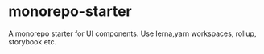 # monorepo-starter
A monorepo starter for UI components. Use lerna,yarn workspaces, rollup, storybook etc.
